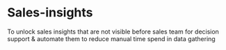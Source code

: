 # Sales-insights
To unlock sales insights that are not visible before sales team for decision support &amp; automate them to reduce manual time spend  in data gathering 
